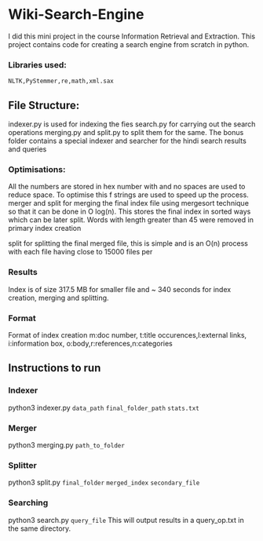 # Wiki-Search-Engine
I did this mini project in the course Information Retrieval and Extraction. This project contains code for creating a search engine from scratch in python.

### Libraries used:
```
NLTK,PyStemmer,re,math,xml.sax
```
## File Structure:
indexer.py is used for indexing the fies
search.py for carrying out the search operations
merging.py and split.py to split them for the same.
The bonus folder contains a special indexer and searcher for the hindi search results and queries
### Optimisations:
All the numbers are stored in hex number with and no spaces are used to reduce space. To optimise this f strings are used to speed up the process.
merger and split for merging the final index file using mergesort technique so that it can be done in O log(n). This stores the final index in sorted ways which can be later split. Words with length greater than 45 were removed in primary index creation

split for splitting the final merged file, this is simple and is an O(n) process with each file having close to 15000 files per 
### Results
Index is of size 317.5 MB for smaller file and ~ 340 seconds for index creation, merging and splitting.
### Format
Format of index creation m:doc number, t:title occurences,l:external links, i:information box, o:body,r:references,n:categories

## Instructions to run
### Indexer
python3 indexer.py ```data_path``` ```final_folder_path```  ```stats.txt```
### Merger
python3 merging.py ```path_to_folder```
### Splitter
python3 split.py ```final_folder``` ```merged_index``` ```secondary_file```
### Searching
python3 search.py ```query_file```
This will output results in a query_op.txt in the same directory.

